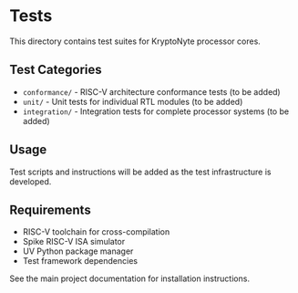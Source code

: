 # Tests

This directory contains test suites for KryptoNyte processor cores.

## Test Categories

- `conformance/` - RISC-V architecture conformance tests (to be added)
- `unit/` - Unit tests for individual RTL modules (to be added)
- `integration/` - Integration tests for complete processor systems (to be added)

## Usage

Test scripts and instructions will be added as the test infrastructure is developed.

## Requirements

- RISC-V toolchain for cross-compilation
- Spike RISC-V ISA simulator
- UV Python package manager
- Test framework dependencies

See the main project documentation for installation instructions.
